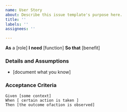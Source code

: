 ```yaml
---
name: User Story
about: Describe this issue template's purpose here.
title: ''
labels: ''
assignees: ''

---
```


**As** a [role]
**I need** [function]
**So that** [benefit] 

### Details and Assumptions
* [document what you know] 

### Acceptance Criteria 

```gherkin 
Given [some context]
When [ certain action is taken ]
Then [the outcome ofaction is observed] 
```
